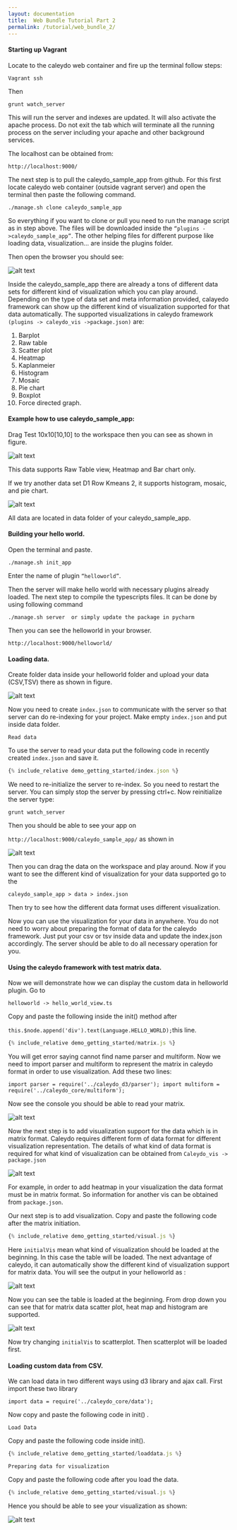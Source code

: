 ```yaml
---
layout: documentation
title:  Web Bundle Tutorial Part 2
permalink: /tutorial/web_bundle_2/
---
```



#### Starting up Vagrant
Locate to the caleydo web container and fire up the terminal follow steps:

`Vagrant ssh` 

Then 

`grunt watch_server`


This will run the server and indexes are updated. It will also activate the apache process. Do not exit the tab which will terminate all the running process on the server including your apache and other background services.

The localhost can be obtained from:

`http://localhost:9000/`

The next step is to pull the caleydo_sample_app from github.  For this first locate caleydo web container (outside vagrant server) and open the terminal then paste the following command.

`./manage.sh clone caleydo_sample_app`

So everything if you want to clone or pull you need to run the manage script as in step above. The files will be downloaded inside the `“plugins ->caleydo_sample_app”`. The other helping files for different purpose like loading data, visualization… are inside the plugins folder.

Then open the browser you should see: 




![alt text](images/1.png "Caleydo Web Apps")



Inside the caleydo_sample_app there are already a tons of different data sets for different kind of visualization which you can play around. Depending on the type of data set and meta information provided, calayedo framework can show up the different kind of visualization supported for that data automatically.
The supported visualizations in caleydo framework `(plugins -> caleydo_vis ->package.json)` are:

1.	Barplot
2.	Raw table 
3.	Scatter plot
4.	Heatmap
5.	Kaplanmeier
6.	Histogram
7.	Mosaic
8.	Pie chart
9.	Boxplot
10.	Force directed graph.


####	Example how to use caleydo_sample_app:
Drag Test 10x10[10,10] to the workspace then you can see as shown in figure.


![alt text](images/2.png "Test 10x10")


This data supports Raw Table view, Heatmap and Bar chart only.

If we try another data set D1 Row Kmeans 2, it supports histogram, mosaic, and pie chart.


![alt text](images/3.png "D1 Row Kmeans 2")

All data are located in data folder of your caleydo_sample_app.


#### Building your hello world.

Open the terminal and paste.

`./manage.sh init_app`

Enter the name of plugin `“helloworld”`.

Then the server will make hello world with necessary plugins already loaded. The next step to compile the typescripts files. It can be done by using following command

`./manage.sh server  or simply update the package in pycharm`


Then you can see the helloworld in your browser.

`http://localhost:9000/helloworld/`

#### Loading data.
Create folder data inside your helloworld folder and upload your data (CSV,TSV) there as shown in figure.


![alt text](images/4.png "data")


Now you need to create `index.json` to communicate with the server so that server can do re-indexing for your project. Make empty `index.json` and put inside data folder.

`Read data`

To use the server to read your data put the following code in recently created `index.json` and save it.


```javascript
{% include_relative demo_getting_started/index.json %}
```
 
 We need to re-initialize the server to re-index. So you need to restart the server. You can simply stop the server by pressing ctrl+c. 
Now reinitialize the server type:

`grunt watch_server`

Then you should be able to see your app on 

`http://localhost:9000/caleydo_sample_app/`  as shown in

![alt text](images/5.png "data")


Then you can drag the data on the workspace and play around.
Now if you want to see the different kind of visualization for your data supported go to the 

`caleydo_sample_app > data > index.json`

Then try to see how the different data format uses different visualization.

Now you can use the visualization for your data in anywhere. You do not need to worry about preparing the format of data for the caleydo framework. Just put your csv or tsv inside data and update the index.json accordingly. The server should be able to do all necessary operation for you.


#### Using the caleydo framework with test matrix data.
Now we will demonstrate how we can display the custom data in helloworld plugin.
Go to 

`helloworld -> hello_world_view.ts` 

Copy and paste the following inside the init() method after 

`this.$node.append('div').text(Language.HELLO_WORLD);`this line.


```javascript
{% include_relative demo_getting_started/matrix.js %}
```
You will get error saying cannot find name parser and multiform. Now we need to import parser and multiform to represent the matrix in caleydo format in order to use visualization.
Add these two lines:

`import parser = require('../caleydo_d3/parser');
import multiform = require('../caleydo_core/multiform');`

Now see the console you should be able to read your matrix.


![alt text](images/6.png "matrix")


Now the next step is to add visualization support for the data which is in matrix format. Caleydo requires different form of data format for different visualization representation. The details of what kind of data format is required for what kind of visualization can be obtained from 
`Caleydo_vis -> package.json`


![alt text](images/7.png "heatmap")


For example, in order to add heatmap in your visualization the data format must be in matrix format. So information for another vis can be obtained from `package.json`.

Our next step is to add visualization.
Copy and paste the following code after the matrix initiation. 

```javascript
{% include_relative demo_getting_started/visual.js %}
```

Here `initialVis` mean what kind of visualization should be loaded at the beginning. In this case the table will be loaded. The next advantage of caleydo, it can automatically show the different kind of visualization support for matrix data.
You will see the output in your helloworld as :

![alt text](images/8.png "matrix output")


Now you can see the table is loaded at the beginning. From drop down you can see that for matrix data scatter plot, heat map and histogram are supported.


![alt text](images/9.png "vis list")


Now try changing `initialVis` to scatterplot. Then scatterplot will be loaded first.


#### Loading custom data from CSV.
We can load data in two different ways using d3 library and ajax call.
First import these two library 

`import data = require('../caleydo_core/data');`

Now copy and paste the following code in init() .

`Load Data` 

Copy and paste the following code inside init().

```javascript
{% include_relative demo_getting_started/loaddata.js %}
```
`Preparing data for visualization`

Copy and paste the following code after you load the data.


```javascript
{% include_relative demo_getting_started/visual.js %}
```

Hence you should be able to see your visualization as shown:

![alt text](images/10.png "csv output")

